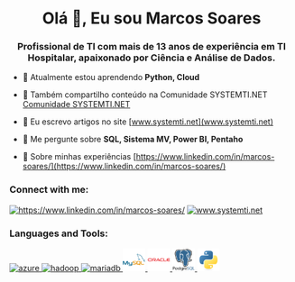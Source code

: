 <h1 align="center">Olá 👋, Eu sou Marcos Soares</h1>
<h3 align="center">Profissional de TI com mais de 13 anos de experiência em TI Hospitalar, apaixonado por Ciência e Análise de Dados.</h3>

- 🌱 Atualmente estou aprendendo **Python, Cloud**

- 👯 Também compartilho conteúdo na Comunidade SYSTEMTI.NET [Comunidade SYSTEMTI.NET](www.systemti.net)

- 📝 Eu escrevo artigos no site [www.systemti.net](www.systemti.net)

- 💬 Me pergunte sobre **SQL, Sistema MV, Power BI, Pentaho**

- 📄 Sobre minhas experiências [https://www.linkedin.com/in/marcos-soares/](https://www.linkedin.com/in/marcos-soares/)

<h3 align="left">Connect with me:</h3>
<p align="left">
<a href="https://linkedin.com/in/https://www.linkedin.com/in/marcos-soares/" target="blank"><img align="center" src="https://raw.githubusercontent.com/rahuldkjain/github-profile-readme-generator/master/src/images/icons/Social/linked-in-alt.svg" alt="https://www.linkedin.com/in/marcos-soares/" height="30" width="40" /></a>
<a href="/www.systemti.net" target="blank"><img align="center" src="https://raw.githubusercontent.com/rahuldkjain/github-profile-readme-generator/master/src/images/icons/Social/rss.svg" alt="www.systemti.net" height="30" width="40" /></a>
</p>

<h3 align="left">Languages and Tools:</h3>
<p align="left"> <a href="https://azure.microsoft.com/en-in/" target="_blank" rel="noreferrer"> <img src="https://www.vectorlogo.zone/logos/microsoft_azure/microsoft_azure-icon.svg" alt="azure" width="40" height="40"/> </a> <a href="https://hadoop.apache.org/" target="_blank" rel="noreferrer"> <img src="https://www.vectorlogo.zone/logos/apache_hadoop/apache_hadoop-icon.svg" alt="hadoop" width="40" height="40"/> </a> <a href="https://mariadb.org/" target="_blank" rel="noreferrer"> <img src="https://www.vectorlogo.zone/logos/mariadb/mariadb-icon.svg" alt="mariadb" width="40" height="40"/> </a> <a href="https://www.mysql.com/" target="_blank" rel="noreferrer"> <img src="https://raw.githubusercontent.com/devicons/devicon/master/icons/mysql/mysql-original-wordmark.svg" alt="mysql" width="40" height="40"/> </a> <a href="https://www.oracle.com/" target="_blank" rel="noreferrer"> <img src="https://raw.githubusercontent.com/devicons/devicon/master/icons/oracle/oracle-original.svg" alt="oracle" width="40" height="40"/> </a> <a href="https://www.postgresql.org" target="_blank" rel="noreferrer"> <img src="https://raw.githubusercontent.com/devicons/devicon/master/icons/postgresql/postgresql-original-wordmark.svg" alt="postgresql" width="40" height="40"/> </a> <a href="https://www.python.org" target="_blank" rel="noreferrer"> <img src="https://raw.githubusercontent.com/devicons/devicon/master/icons/python/python-original.svg" alt="python" width="40" height="40"/> </a> </p>
